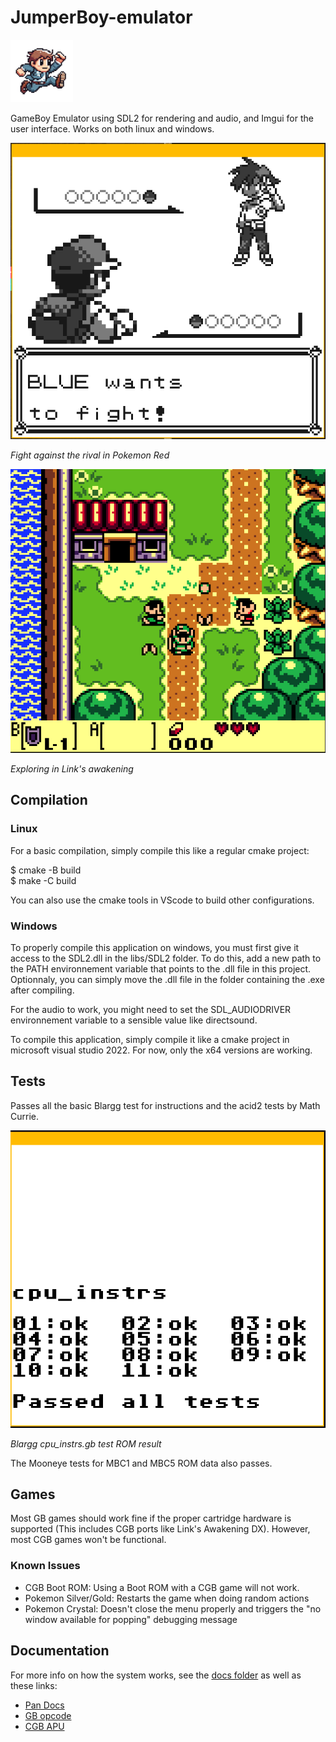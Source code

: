 # JumperBoy-emulator
<img src="./img/jump-man.png" width="100">

GameBoy Emulator using SDL2 for rendering and audio, and Imgui for the user interface. 
Works on both linux and windows.

![pkmn](./img/pkmn-red.png "Pokemon Red")

*Fight against the rival in Pokemon Red*

![zelda](./img/zelda-dx.png "Link's Awakening")

*Exploring in Link's awakening*

## Compilation

### Linux

For a basic compilation, simply compile this like a regular cmake project:

$ cmake -B build  
$ make -C build  

You can also use the cmake tools in VScode to build other configurations.

### Windows

To properly compile this application on windows, you must first give it access to the SDL2.dll in the libs/SDL2 folder.
To do this, add a new path to the PATH environnement variable that points to the .dll file in this project. Optionnaly, you 
can simply move the .dll file in the folder containing the .exe after compiling.  

For the audio to work, you might need to set the SDL_AUDIODRIVER environnement variable to a sensible value like directsound.  

To compile this application, simply compile it like a cmake project in microsoft visual studio 2022. For now, only the x64 versions 
are working.

## Tests

Passes all the basic Blargg test for instructions and the acid2 tests by Math Currie.

![test](./img/blargg-instr.png "Blargg")

*Blargg cpu_instrs.gb test ROM result*

The Mooneye tests for MBC1 and MBC5 ROM data also passes.

## Games

Most GB games should work fine if the proper cartridge hardware is supported (This includes CGB ports like Link's Awakening DX). However, most CGB games won't be functional.

### Known Issues

- CGB Boot ROM: Using a Boot ROM with a CGB game will not work.
- Pokemon Silver/Gold: Restarts the game when doing random actions 
- Pokemon Crystal: Doesn't close the menu properly and triggers the "no window available for popping" debugging message


## Documentation

For more info on how the system works, see the [docs folder](./docs/) as well as these links:

- [Pan Docs](https://gbdev.io/pandocs/About.html)
- [GB opcode](https://gbdev.io/gb-opcodes/optables/)
- [CGB APU](https://jsgroth.dev/blog/posts/game-boy-color/)
